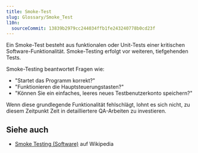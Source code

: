 ```yaml
---
title: Smoke-Test
slug: Glossary/Smoke_Test
l10n:
  sourceCommit: 13839b2979cc244034ffb1fe243240778b0cd23f
---
```


Ein Smoke-Test besteht aus funktionalen oder Unit-Tests einer kritischen Software-Funktionalität. Smoke-Testing erfolgt vor weiteren, tiefgehenden Tests.

Smoke-Testing beantwortet Fragen wie:

- "Startet das Programm korrekt?"
- "Funktionieren die Hauptsteuerungstasten?"
- "Können Sie ein einfaches, leeres neues Testbenutzerkonto speichern?"

Wenn diese grundlegende Funktionalität fehlschlägt, lohnt es sich nicht, zu diesem Zeitpunkt Zeit in detailliertere QA-Arbeiten zu investieren.

## Siehe auch

- [Smoke Testing (Software)](<https://de.wikipedia.org/wiki/Smoke_Testing_(Software)>) auf Wikipedia

